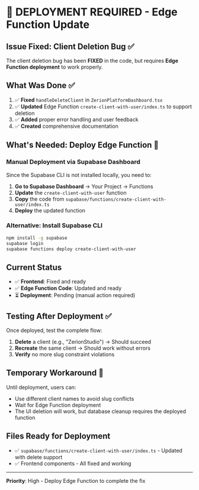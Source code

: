 # 🚨 DEPLOYMENT REQUIRED - Edge Function Update

## Issue Fixed: Client Deletion Bug ✅
The client deletion bug has been **FIXED** in the code, but requires **Edge Function deployment** to work properly.

## What Was Done ✅
1. ✅ **Fixed** `handleDeleteClient` in `ZerionPlatformDashboard.tsx`
2. ✅ **Updated** Edge Function `create-client-with-user/index.ts` to support deletion
3. ✅ **Added** proper error handling and user feedback
4. ✅ **Created** comprehensive documentation

## What's Needed: Deploy Edge Function 🚀

### Manual Deployment via Supabase Dashboard
Since the Supabase CLI is not installed locally, you need to:

1. **Go to Supabase Dashboard** → Your Project → Functions
2. **Update** the `create-client-with-user` function
3. **Copy** the code from `supabase/functions/create-client-with-user/index.ts`
4. **Deploy** the updated function

### Alternative: Install Supabase CLI
```bash
npm install -g supabase
supabase login
supabase functions deploy create-client-with-user
```

## Current Status
- ✅ **Frontend**: Fixed and ready
- ✅ **Edge Function Code**: Updated and ready  
- ⏳ **Deployment**: Pending (manual action required)

## Testing After Deployment ✅
Once deployed, test the complete flow:

1. **Delete** a client (e.g., "ZerionStudio") → Should succeed
2. **Recreate** the same client → Should work without errors
3. **Verify** no more slug constraint violations

## Temporary Workaround 🔄
Until deployment, users can:
- Use different client names to avoid slug conflicts
- Wait for Edge Function deployment
- The UI deletion will work, but database cleanup requires the deployed function

## Files Ready for Deployment
- ✅ `supabase/functions/create-client-with-user/index.ts` - Updated with delete support
- ✅ Frontend components - All fixed and working

---
**Priority**: High - Deploy Edge Function to complete the fix 